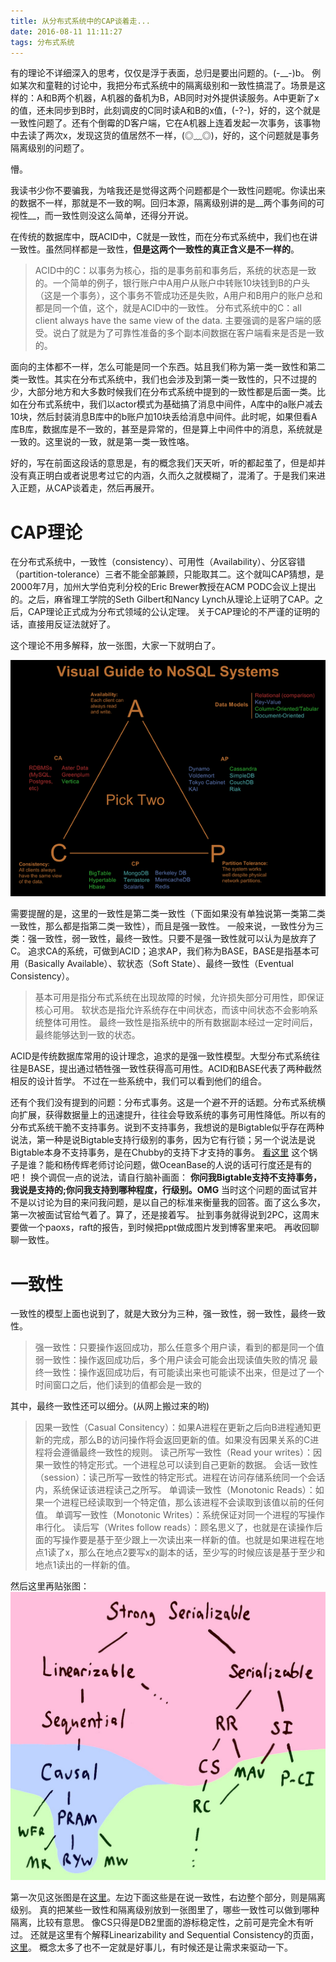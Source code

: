 ```yaml
---
title: 从分布式系统中的CAP谈着走...
date: 2016-08-11 11:11:27
tags: 分布式系统
---
```



有的理论不详细深入的思考，仅仅是浮于表面，总归是要出问题的。(-__-)b。
例如某次和童鞋的讨论中，我把分布式系统中的隔离级别和一致性搞混了。场景是这样的：A和B两个机器，A机器的备机为B，AB同时对外提供读服务。A中更新了x的值，还未同步到B时，此刻调皮的C同时读A和B的x值，(-?-)，好的，这个就是一致性问题了。还有个倒霉的D客户端，它在A机器上连着发起一次事务，该事物中去读了两次x，发现这货的值居然不一样，(◎﹏◎)，好的，这个问题就是事务隔离级别的问题了。

懵。

我读书少你不要骗我，为啥我还是觉得这两个问题都是个一致性问题呢。你读出来的数据不一样，那就是不一致的啊。回归本源，隔离级别讲的是__两个事务间的可视性__，而一致性则没这么简单，还得分开说。

在传统的数据库中，既ACID中，C就是一致性，而在分布式系统中，我们也在讲一致性。虽然同样都是一致性，__但是这两个一致性的真正含义是不一样的__。

>ACID中的C：以事务为核心，指的是事务前和事务后，系统的状态是一致的。一个简单的例子，银行账户中A用户从账户中转账10块钱到B的户头（这是一个事务），这个事务不管成功还是失败，A用户和B用户的账户总和都是同一个值，这个，就是ACID中的一致性。
分布式系统中的C：all client always have the same view of the data. 主要强调的是客户端的感受。说白了就是为了可靠性准备的多个副本间数据在客户端看来是否是一致的。

面向的主体都不一样，怎么可能是同一个东西。姑且我们称为第一类一致性和第二类一致性。其实在分布式系统中，我们也会涉及到第一类一致性的，只不过提的少，大部分地方和大多数时候我们在分布式系统中提到的一致性都是后面一类。比如在分布式系统中，我们以actor模式为基础搞了消息中间件，A库中的a账户减去10块，然后封装消息B库中的b账户加10块丢给消息中间件。此时呢，如果但看A库B库，数据库是不一致的，甚至是异常的，但是算上中间件中的消息，系统就是一致的。这里说的一致，就是第一类一致性咯。

好的，写在前面这段话的意思是，有的概念我们天天听，听的都起茧了，但是却并没有真正明白或者说思考过它的内涵，久而久之就模糊了，混淆了。于是我们来进入正题，从CAP谈着走，然后再展开。

# CAP理论

在分布式系统中，一致性（consistency）、可用性（Availability）、分区容错（partition-tolerance）三者不能全部兼顾，只能取其二。这个就叫CAP猜想，是2000年7月，加州大学伯克利分校的Eric Brewer教授在ACM PODC会议上提出的。之后，麻省理工学院的Seth Gilbert和Nancy Lynch从理论上证明了CAP。之后，CAP理论正式成为分布式领域的公认定理。
关于CAP理论的不严谨的证明的话，直接用反证法就好了。

这个理论不用多解释，放一张图，大家一下就明白了。

![CAP](/images/cap_theorem.png)

需要提醒的是，这里的一致性是第二类一致性（下面如果没有单独说第一类第二类一致性，那么都是指第二类一致性），而且是强一致性。
一般来说，一致性分为三类：强一致性，弱一致性，最终一致性。只要不是强一致性就可以认为是放弃了C。
追求CA的系统，可做到ACID；追求AP，我们称为BASE，BASE是指基本可用（Basically Available）、软状态（Soft State）、最终一致性（Eventual Consistency）。

>基本可用是指分布式系统在出现故障的时候，允许损失部分可用性，即保证核心可用。
软状态是指允许系统存在中间状态，而该中间状态不会影响系统整体可用性。
最终一致性是指系统中的所有数据副本经过一定时间后，最终能够达到一致的状态。

ACID是传统数据库常用的设计理念，追求的是强一致性模型。大型分布式系统往往是BASE，提出通过牺牲强一致性获得高可用性。ACID和BASE代表了两种截然相反的设计哲学。
不过在一些系统中，我们可以看到他们的组合。

还有个我们没有提到的问题：分布式事务。这是一个避不开的话题。分布式系统横向扩展，获得数据量上的迅速提升，往往会导致系统的事务可用性降低。所以有的分布式系统干脆不支持事务。说到不支持事务，我想说的是Bigtable似乎存在两种说法，第一种是说Bigtable支持行级别的事务，因为它有行锁；另一个说法是说Bigtable本身不支持事务，是在Chubby的支持下才支持的事务。
[看这里](http://blog.csdn.net/maray/article/details/6769075)
这个锅子是谁？能和杨传辉老师讨论问题，做OceanBase的人说的话可行度还是有的吧！
换个调侃一点的说法，请自行脑补画面：
__你问我Bigtable支持不支持事务，我说是支持的;你问我支持到哪种程度，行级别。OMG__
当时这个问题的面试官并不是以讨论为目的来问我问题，是以自己的标准来衡量我的回答。面了这么多次，第一次被面试官给气着了。算了，还是接着写。
扯到事务就得说到2PC，这周末要做一个paoxs，raft的报告，到时候把ppt做成图片发到博客里来吧。
再收回聊聊一致性。

# 一致性

一致性的模型上面也说到了，就是大致分为三种，强一致性，弱一致性，最终一致性。

>强一致性：只要操作返回成功，那么任意多个用户读，看到的都是同一个值
弱一致性：操作返回成功后，多个用户读会可能会出现读值失败的情况
最终一致性：操作返回成功后，有可能读出来也可能读不出来，但是过了一个时间窗口之后，他们读到的值都会是一致的

其中，最终一致性还可以细分。(从网上搬过来的哟)

>因果一致性（Casual Consitency）：如果A进程在更新之后向B进程通知更新的完成，那么B的访问操作将会返回更新的值。如果没有因果关系的C进程将会遵循最终一致性的规则。
读己所写一致性（Read your writes）：因果一致性的特定形式。一个进程总可以读到自己更新的数据。
会话一致性（session）：读己所写一致性的特定形式。进程在访问存储系统同一个会话内，系统保证该进程读己之所写。
单调读一致性（Monotonic Reads）：如果一个进程已经读取到一个特定值，那么该进程不会读取到该值以前的任何值。
单调写一致性（Monotonic Writes）：系统保证对同一个进程的写操作串行化。
读后写（Writes follow reads）：顾名思义了，也就是在读操作后面的写操作要是基于至少跟上一次读出来一样新的值。也就是如果进程在地点1读了x，那么在地点2要写x的副本的话，至少写的时候应该是基于至少和地点1读出的一样新的值。

然后这里再贴张图：
![Eventually Consistent](/images/family_tree.jpg)

第一次见这张图是在[这里](http://chuansong.me/n/2035165)。左边下面这些是在说一致性，右边整个部分，则是隔离级别。
真的把某些一致性和隔离级别放到一张图里了，哪些一致性可以做到哪种隔离，比较有意思。
像CS只得是DB2里面的游标稳定性，之前可是完全木有听过。
还就是这里有个解释Linearizability and Sequential Consistency的页面，[这里](http://regal.csep.umflint.edu/~swturner/Classes/csc577/Online/Chapter06/img06.html)。
概念太多了也不一定就是好事儿，有时候还是让需求来驱动一下。
